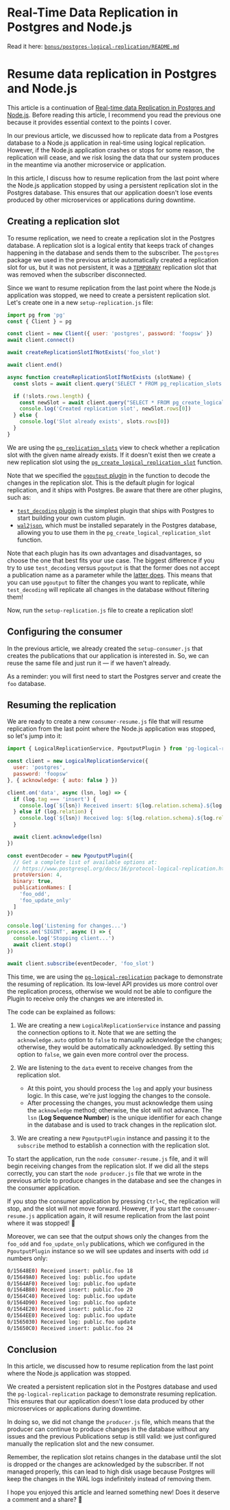 # Real-Time Data Replication in Postgres and Node.js

Read it here: [`bonus/postgres-logical-replication/README.md`](../bonus/postgres-logical-replication/README.md)

# Resume data replication in Postgres and Node.js

This article is a continuation of [Real-time data Replication in Postgres and Node.js](https://backend.cafe/real-time-data-replication-in-postgres-and-nodejs). Before reading this article, I recommend you read the previous one because it provides essential context to the points I cover.

In our previous article, we discussed how to replicate data from a Postgres database to a Node.js application in real-time using logical replication. However, if the Node.js application crashes or stops for some reason, the replication will cease, and we risk losing the data that our system produces in the meantime via another microservice or application.

In this article, I discuss how to resume replication from the last point where the Node.js application stopped
by using a persistent replication slot in the Postgres database. This ensures that our application doesn't lose events produced by other microservices or applications during downtime.


## Creating a replication slot

To resume replication, we need to create a replication slot in the Postgres database. A replication slot is a logical entity that keeps track of changes happening in the database and sends them to the subscriber. The `postgres` package we used in the previous article automatically created a replication slot for us, but it was not persistent, it was a [`TEMPORARY`](https://www.postgresql.org/docs/16/view-pg-replication-slots.html) replication slot that was removed when the subscriber disconnected.

Since we want to resume replication from the last point where the Node.js application was stopped, we need to create a persistent replication slot. Let's create one in a new `setup-replication.js` file:

```js
import pg from 'pg'
const { Client } = pg

const client = new Client({ user: 'postgres', password: 'foopsw' })
await client.connect()

await createReplicationSlotIfNotExists('foo_slot')

await client.end()

async function createReplicationSlotIfNotExists (slotName) {
  const slots = await client.query('SELECT * FROM pg_replication_slots WHERE slot_name = $1', [slotName])

  if (!slots.rows.length) {
    const newSlot = await client.query("SELECT * FROM pg_create_logical_replication_slot($1, 'pgoutput')", [slotName])
    console.log('Created replication slot', newSlot.rows[0])
  } else {
    console.log('Slot already exists', slots.rows[0])
  }
}
```

We are using the [`pg_replication_slots`](https://www.postgresql.org/docs/16/view-pg-replication-slots.html) view to check whether a replication slot with the given name already exists. If it doesn't exist then we create a new replication slot using the [`pg_create_logical_replication_slot`](https://www.postgresql.org/docs/16/functions-admin.html#FUNCTIONS-REPLICATION) function.

Note that we specified the [`pgoutput` plugin](https://www.postgresql.org/docs/16/protocol-logical-replication.html) in the function to decode the changes in the replication slot. This is the default plugin for logical replication, and it ships with Postgres.
Be aware that there are other plugins, such as:
- [`test_decoding` plugin](https://www.postgresql.org/docs/16/test-decoding.html) is the simplest plugin that ships with Postgres to start building your own custom plugin.
- [`wal2json`](https://packages.ubuntu.com/noble/postgresql-16-wal2json), which must be installed separately in the Postgres database, allowing you to use them in the `pg_create_logical_replication_slot` function.

Note that each plugin has its own advantages and disadvantages, so choose the one that best fits your use case.
The biggest difference if you try to use `test_decoding` versus `pgoutput` is that the former does not accept a publication name
as a parameter while the [latter does](https://github.com/postgres/postgres/blob/3c469a939cf1cc95b136653e7c6e27e472dc0472/src/backend/replication/pgoutput/pgoutput.c#L449-L452). This means that you can use `pgoutput` to filter the changes you want to replicate, while `test_decoding` will replicate all changes in the database without filtering them!

Now, run the `setup-replication.js` file to create a replication slot!

## Configuring the consumer

In the previous article, we already created the `setup-consumer.js` that creates the publications that
our application is interested in. So, we can reuse the same file and just run it — if we haven't already.

As a reminder: you will first need to start the Postgres server and create the `foo` database.

## Resuming the replication

We are ready to create a new `consumer-resume.js` file that will resume replication from the last point where the Node.js application was stopped, so let's jump into it:

```js
import { LogicalReplicationService, PgoutputPlugin } from 'pg-logical-replication'

const client = new LogicalReplicationService({
  user: 'postgres',
  password: 'foopsw'
}, { acknowledge: { auto: false } })

client.on('data', async (lsn, log) => {
  if (log.tag === 'insert') {
    console.log(`${lsn}) Received insert: ${log.relation.schema}.${log.relation.name} ${log.new.id}`)
  } else if (log.relation) {
    console.log(`${lsn}) Received log: ${log.relation.schema}.${log.relation.name} ${log.tag}`)
  }

  await client.acknowledge(lsn)
})

const eventDecoder = new PgoutputPlugin({
  // Get a complete list of available options at:
  // https://www.postgresql.org/docs/16/protocol-logical-replication.html
  protoVersion: 4,
  binary: true,
  publicationNames: [
    'foo_odd',
    'foo_update_only'
  ]
})

console.log('Listening for changes...')
process.on('SIGINT', async () => {
  console.log('Stopping client...')
  await client.stop()
})

await client.subscribe(eventDecoder, 'foo_slot')
```

This time, we are using the [`pg-logical-replication`](https://www.npmjs.com/package/pg-logical-replication) package to demonstrate the resuming of replication. Its low-level API provides us more control over the replication process,
otherwise we would not be able to configure the Plugin to receive only the changes we are interested in.

The code can be explained as follows:

1. We are creating a new `LogicalReplicationService` instance and passing the connection options to it. Note that we are setting the `acknowledge.auto` option to `false` to manually acknowledge the changes; otherwise, they would be automatically acknowledged. By setting this option to `false`, we gain even more control over the process.

2. We are listening to the `data` event to receive changes from the replication slot.
   - At this point, you should process the `log` and apply your business logic. In this case, we're just logging the changes to the console.
   - After processing the changes, you must acknowledge them using the `acknowledge` method; otherwise, the slot will not advance. The `lsn` (**Log Sequence Number**) is the unique identifier for each change in the database and is used to track changes in the replication slot.

3. We are creating a new `PgoutputPlugin` instance and passing it to the `subscribe` method to establish a connection with the replication slot.

To start the application, run the `node consumer-resume.js` file, and it will begin receiving changes from the replication slot. If we did all the steps correctly, you can start the `node producer.js` file that we
wrote in the previous article to produce changes in the database and see the changes in the consumer application.

If you stop the consumer application by pressing `Ctrl+C`, the replication will stop, and the slot will not move forward. However, if you start the `consumer-resume.js` application again, it will resume replication from the last point where it was stopped! 🎉

Moreover, we can see that the output shows only the changes from the `foo_odd` and `foo_update_only` publications, which we configured in the `PgoutputPlugin` instance so we will see updates and inserts with odd `id` numbers only:

```sh
0/15648E0) Received insert: public.foo 18
0/15649A0) Received log: public.foo update
0/1564AF0) Received log: public.foo update
0/1564B80) Received insert: public.foo 20
0/1564C40) Received log: public.foo update
0/1564D90) Received log: public.foo update
0/1564E20) Received insert: public.foo 22
0/1564EE0) Received log: public.foo update
0/1565030) Received log: public.foo update
0/15650C0) Received insert: public.foo 24
```

## Conclusion

In this article, we discussed how to resume replication from the last point where the Node.js application was stopped.

We created a persistent replication slot in the Postgres database and used the `pg-logical-replication` package to demonstrate resuming replication. This ensures that our application doesn't lose data produced by other microservices or applications during downtime.

In doing so, we did not change the `producer.js` file, which means that the producer can continue to produce changes in the database without any issues and the previous Publications setup is still valid: we just configured manually the
replication slot and the new consumer.

Remember, the replication slot retains changes in the database until the slot is dropped or the changes are acknowledged by the subscriber. If not managed properly, this can lead to high disk usage because Postgres will keep the changes in the WAL logs indefinitely instead of removing them.

I hope you enjoyed this article and learned something new!
Does it deserve a comment and a share? 🚀
